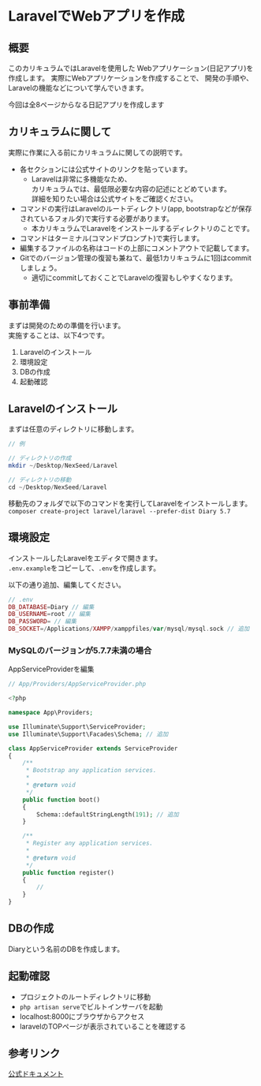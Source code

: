 # LaravelでWebアプリを作成

## 概要
このカリキュラムではLaravelを使用した
Webアプリケーション(日記アプリ)を作成します。
実際にWebアプリケーションを作成することで、
開発の手順や、Laravelの機能などについて学んでいきます。

今回は全8ページからなる日記アプリを作成します

## カリキュラムに関して
実際に作業に入る前にカリキュラムに関しての説明です。  
- 各セクションには公式サイトのリンクを貼っています。
  - Laravelは非常に多機能なため、  
    カリキュラムでは、最低限必要な内容の記述にとどめています。  
    詳細を知りたい場合は公式サイトをご確認ください。
- コマンドの実行はLaravelのルートディレクトリ(app, bootstrapなどが保存されているフォルダ)で実行する必要があります。 
  - 本カリキュラムでLaravelをインストールするディレクトリのことです。   
- コマンドはターミナル(コマンドプロンプト)で実行します。  
- 編集するファイルの名称はコードの上部にコメントアウトで記載してます。  
- Gitでのバージョン管理の復習も兼ねて、最低1カリキュラムに1回はcommitしましょう。
  - 適切にcommitしておくことでLaravelの復習もしやすくなります。

## 事前準備
まずは開発のための準備を行います。  
実施することは、以下4つです。    
1. Laravelのインストール
2. 環境設定
3. DBの作成
4. 起動確認

## Laravelのインストール

まずは任意のディレクトリに移動します。  
```php
// 例

// ディレクトリの作成
mkdir ~/Desktop/NexSeed/Laravel

// ディレクトリの移動
cd ~/Desktop/NexSeed/Laravel
```

移動先のフォルダで以下のコマンドを実行してLaravelをインストールします。  
`composer create-project laravel/laravel --prefer-dist Diary 5.7`

## 環境設定
インストールしたLaravelをエディタで開きます。  
`.env.example`をコピーして、`.env`を作成します。

以下の通り追加、編集してください。
```php
// .env
DB_DATABASE=Diary // 編集
DB_USERNAME=root // 編集
DB_PASSWORD= // 編集
DB_SOCKET=/Applications/XAMPP/xamppfiles/var/mysql/mysql.sock // 追加
```

### MySQLのバージョンが5.7.7未満の場合
AppServiceProviderを編集
```php
// App/Providers/AppServiceProvider.php

<?php

namespace App\Providers;

use Illuminate\Support\ServiceProvider;
use Illuminate\Support\Facades\Schema; // 追加

class AppServiceProvider extends ServiceProvider
{
    /**
     * Bootstrap any application services.
     *
     * @return void
     */
    public function boot()
    {
        Schema::defaultStringLength(191); // 追加
    }

    /**
     * Register any application services.
     *
     * @return void
     */
    public function register()
    {
        //
    }
}

```

## DBの作成
Diaryという名前のDBを作成します。  

## 起動確認
- プロジェクトのルートディレクトリに移動
- `php artisan serve`でビルトインサーバを起動
- localhost:8000にブラウザからアクセス
- laravelのTOPページが表示されていることを確認する

## 参考リンク
[公式ドキュメント](https://readouble.com/laravel/5.7/ja/)